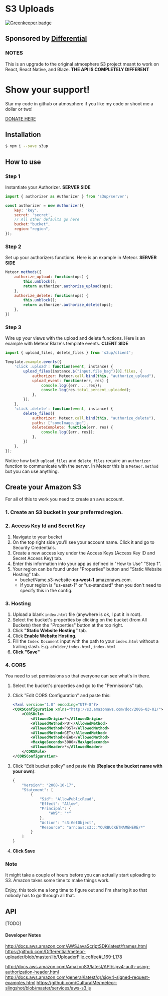 # S3 Uploads

[![Greenkeeper badge](https://badges.greenkeeper.io/Lepozepo/s3-uploader.svg)](https://greenkeeper.io/)

## Sponsored by [Differential](http://www.differential.com)

### NOTES
This is an upgrade to the original atmosphere S3 project meant to work on React, React Native, and Blaze.
**THE API IS COMPLETELY DIFFERENT**

# Show your support!
Star my code in github or atmosphere if you like my code or shoot me a dollar or two!

[DONATE HERE](https://cash.me/$lepozepo)

## Installation

``` sh
$ npm i --save s3up
```

## How to use

### Step 1
Instantiate your Authorizer. **SERVER SIDE**

``` javascript
import { authorizer as Authorizer } from 's3up/server';

const authorizer = new Authorizer({
	key: 'key',
	secret: 'secret',
	// All other defaults go here
	bucket:"bucket",
	region:"region",
});
```

### Step 2
Set up your authorizers functions. Here is an example in Meteor. **SERVER SIDE**

``` javascript
Meteor.methods({
	authorize_upload: function(ops) {
		this.unblock();
		return authorizer.authorize_upload(ops);
	},
	authorize_delete: function(ops) {
		this.unblock();
		return authorizer.authorize_delete(ops);
	},
})
```

### Step 3
Wire up your views with the upload and delete functions. Here is an example with Meteor Blaze's template events. **CLIENT SIDE**

``` javascript
import { upload_files, delete_files } from 's3up/client';

Template.example.events({
	'click .upload': function(event, instance) {
		upload_files(instance.$("input.file_bag")[0].files, {
			authorizer: Meteor.call.bind(this, "authorize_upload"),
			upload_event: function(err, res) {
				console.log({err, ...res});
				console.log(res.total_percent_uploaded);
			},
		});
	},
	'click .delete': function(event, instance) {
		delete_files({
			authorizer: Meteor.call.bind(this, "authorize_delete"),
			paths: ["someImage.jpg"],
			deleteComplete: function(err, res) {
				console.log({err, res});
			},
		})
	},
});
```

Notice how both `upload_files` and `delete_files` require an `authorizer` function to communicate with the server. In Meteor this is a `Meteor.method` but you can use anything.

## Create your Amazon S3

For all of this to work you need to create an aws account.

### 1. Create an S3 bucket in your preferred region.

### 2. Access Key Id and Secret Key

1. Navigate to your bucket
2. On the top right side you'll see your account name. Click it and go to Security Credentials.
3. Create a new access key under the Access Keys (Access Key ID and Secret Access Key) tab.
4. Enter this information into your app as defined in "How to Use" "Step 1".
5. Your region can be found under "Properties" button and "Static Website Hosting" tab.
	* bucketName.s3-website-**eu-west-1**.amazonaws.com.
	* If your region is "us-east-1" or "us-standard" then you don't need to specify this in the config.

### 3. Hosting

1. Upload a blank `index.html` file (anywhere is ok, I put it in root).
2. Select the bucket's properties by clicking on the bucket (from All Buckets) then the "Properties" button at the top right.
3. Click **"Static Website Hosting"** tab.
4. Click **Enable Website Hosting**.
5. Fill the `Index Document` input with the path to your `index.html` without a trailing slash. E.g. `afolder/index.html`, `index.html`
6. **Click "Save"**

### 4. CORS

You need to set permissions so that everyone can see what's in there.

1. Select the bucket's properties and go to the "Permissions" tab.
2. Click "Edit CORS Configuration" and paste this:

	``` xml
	<?xml version="1.0" encoding="UTF-8"?>
	<CORSConfiguration xmlns="http://s3.amazonaws.com/doc/2006-03-01/">
		<CORSRule>
			<AllowedOrigin>*</AllowedOrigin>
			<AllowedMethod>PUT</AllowedMethod>
			<AllowedMethod>POST</AllowedMethod>
			<AllowedMethod>GET</AllowedMethod>
			<AllowedMethod>HEAD</AllowedMethod>
			<MaxAgeSeconds>3000</MaxAgeSeconds>
			<AllowedHeader>*</AllowedHeader>
		</CORSRule>
	</CORSConfiguration>
	```

5. Click "Edit bucket policy" and paste this (**Replace the bucket name with your own**):

	``` javascript
	{
		"Version": "2008-10-17",
		"Statement": [
			{
				"Sid": "AllowPublicRead",
				"Effect": "Allow",
				"Principal": {
					"AWS": "*"
				},
				"Action": "s3:GetObject",
				"Resource": "arn:aws:s3:::YOURBUCKETNAMEHERE/*"
			}
		]
	}
	```

7. **Click Save**

### Note

It might take a couple of hours before you can actually start uploading to S3. Amazon takes some time to make things work.

Enjoy, this took me a long time to figure out and I'm sharing it so that nobody has to go through all that.

## API
[TODO]

#### Developer Notes
http://docs.aws.amazon.com/AWSJavaScriptSDK/latest/frames.html
https://github.com/Differential/meteor-uploader/blob/master/lib/UploaderFile.coffee#L169-L178

http://docs.aws.amazon.com/AmazonS3/latest/API/sigv4-auth-using-authorization-header.html
http://docs.aws.amazon.com/general/latest/gr/sigv4-signed-request-examples.html
https://github.com/CulturalMe/meteor-slingshot/blob/master/services/aws-s3.js

